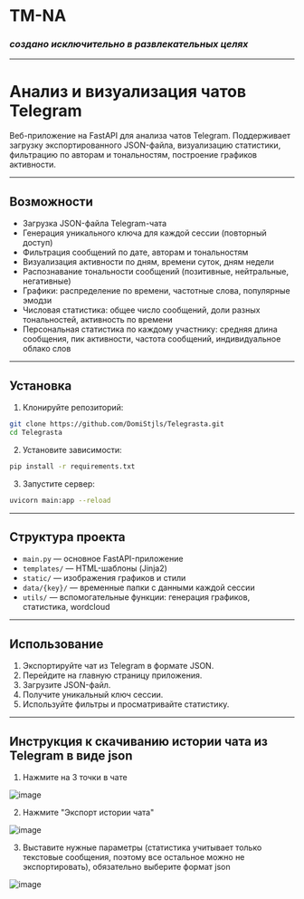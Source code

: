 # TM-NA

### *создано исключительно в развлекательных целях*
---

# Анализ и визуализация чатов Telegram

Веб-приложение на FastAPI для анализа чатов Telegram. Поддерживает загрузку экспортированного JSON-файла, визуализацию статистики, фильтрацию по авторам и тональностям, построение графиков активности.

---

## Возможности

* Загрузка JSON-файла Telegram-чата
* Генерация уникального ключа для каждой сессии (повторный доступ)
* Фильтрация сообщений по дате, авторам и тональностям
* Визуализация активности по дням, времени суток, дням недели
* Распознавание тональности сообщений (позитивные, нейтральные, негативные)
* Графики: распределение по времени, частотные слова, популярные эмодзи
* Числовая статистика: общее число сообщений, доли разных тональностей, активность по времени
* Персональная статистика по каждому участнику: средняя длина сообщения, пик активности, частота сообщений, индивидуальное облако слов

---

## Установка

1. Клонируйте репозиторий:

```bash
git clone https://github.com/DomiStjls/Telegrasta.git
cd Telegrasta
```

2. Установите зависимости:

```bash
pip install -r requirements.txt
```

3. Запустите сервер:

```bash
uvicorn main:app --reload
```

---

## Структура проекта

* `main.py` — основное FastAPI-приложение
* `templates/` — HTML-шаблоны (Jinja2)
* `static/` — изображения графиков и стили
* `data/{key}/` — временные папки с данными каждой сессии
* `utils/` — вспомогательные функции: генерация графиков, статистика, wordcloud

---

## Использование

1. Экспортируйте чат из Telegram в формате JSON.
2. Перейдите на главную страницу приложения.
3. Загрузите JSON-файл.
4. Получите уникальный ключ сессии.
5. Используйте фильтры и просматривайте статистику.

---

## Инструкция к скачиванию истории чата из Telegram в виде json

1. Нажмите на 3 точки в чате

![image](https://github.com/user-attachments/assets/73b042fe-1e53-4009-a4e9-3ab558c2b958)

2. Нажмите "Экспорт истории чата"

![image](https://github.com/user-attachments/assets/a7376375-0236-4265-9088-44e6a3b0ada1)

3. Выставите нужные параметры (статистика учитывает только текстовые сообщения, поэтому все остальное можно не экспортировать), обязательно выберите формат json

![image](https://github.com/user-attachments/assets/e217ccf2-7d0e-4490-a184-4e2913f43d66)


